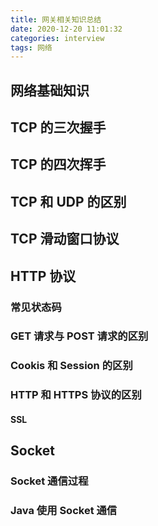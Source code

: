 ```yaml
---
title: 网关相关知识总结
date: 2020-12-20 11:01:32
categories: interview
tags: 网络
---
```


## 网络基础知识

## TCP 的三次握手

## TCP 的四次挥手

## TCP 和 UDP 的区别

## TCP 滑动窗口协议

## HTTP 协议

### 常见状态码

### GET 请求与 POST 请求的区别

### Cookis 和 Session 的区别

### HTTP 和 HTTPS 协议的区别

#### SSL

## Socket

### Socket 通信过程

### Java 使用 Socket 通信



